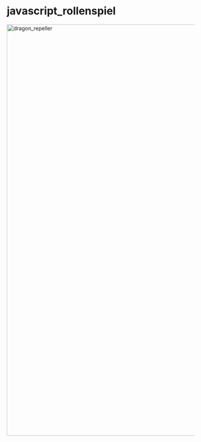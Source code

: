 # javascript_rollenspiel



<img width="1102" alt="dragon_repeller" src="https://github.com/WingsOfFury/javascript_rollenspiel/assets/85767977/dd3280e2-a229-46cd-a6c9-7ba4a4b56626">

